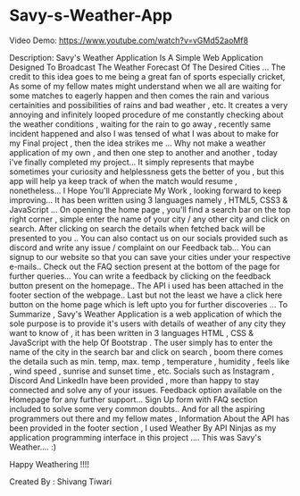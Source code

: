 # Savy-s-Weather-App

Video Demo: https://www.youtube.com/watch?v=vGMd52aoMf8


Description:
Savy's Weather Application Is A Simple Web Application Designed To Broadcast The Weather Forecast Of The Desired Cities ... The credit to this idea goes to me being a great fan of sports especially cricket, As some of my fellow mates might understand when we all are waiting for some matches to eagerly happen and then comes the rain and various certainities and possibilities of rains and bad weather , etc. It creates a very annoying and infinitely looped procedure of me constantly checking about the weather conditions , waiting for the rain to go away , recently same incident happened and also I was tensed of what I was about to make for my Final project , then the idea strikes me ... Why not make a weather application of my own , and then one step to another and another , today i've finally completed my project... It simply represents that maybe sometimes your curiosity and helplessness gets the better of you , but this app will help ya keep track of when the match would resume , nonetheless... I Hope You'll Appreciate My Work , looking forward to keep improving... It has been written using 3 languages namely , HTML5, CSS3 & JavaScript ... On opening the home page , you'll find a search bar on the top right corner , simple enter the name of your city / any other city and click on search. After clicking on search the details when fetched back will be presented to you .. You can also contact us on our socials provided such as discord and write any issue / complaint on our Feedback tab... You can signup to our website so that you can save your cities under your respective e-mails.. Check out the FAQ section present at the bottom of the page for further queries... You can write a feedback by clicking on the feedback button present on the homepage.. The API i used has been attached in the footer section of the webpage.. Last but not the least we have a click here button on the home page which is left upto you for further discoveries ... To Summarize , Savy's Weather Application is a web application of which the sole purpose is to provide it's users with details of weather of any city they want to know of , it has been written in 3 languages HTML , CSS & JavaScript with the help Of Bootstrap . The user simply has to enter the name of the city in the search bar and click on search , boom there comes the detaila such as min. temp, max. temp , temperature , humidity , feels like , wind speed , sunrise and sunset time , etc. Socials such as Instagram , Discord And LinkedIn have been provided , more than happy to stay connected and solve any of your issues. Feedback option available on the Homepage for any further support... Sign Up form with FAQ section included to solve some very common doubts.. And for all the aspiring programmers out there and my fellow mates , Information About the API has been provided in the footer section , I used Weather By API Ninjas as my application programming interface in this project .... This was Savy's Weather.... :)

Happy Weathering !!!!

Created By : Shivang Tiwari
